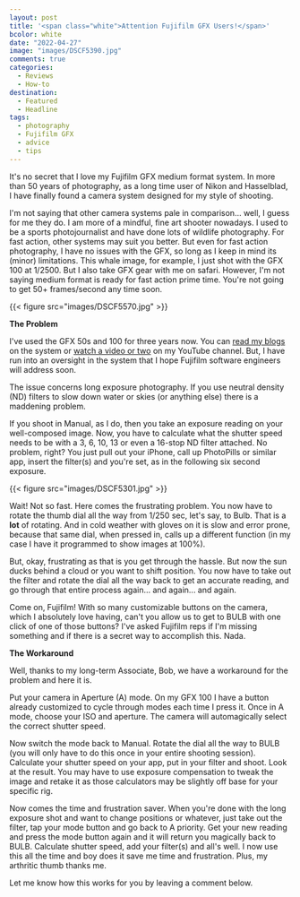 ```yaml
---
layout: post
title: '<span class="white">Attention Fujifilm GFX Users!</span>'
bcolor: white
date: "2022-04-27"
image: "images/DSCF5390.jpg"
comments: true
categories: 
  - Reviews
  - How-to
destination: 
  - Featured
  - Headline
tags:
  - photography
  - Fujifilm GFX
  - advice
  - tips
---
```

It's no secret that I love my Fujifilm GFX medium format system. In more than 50 years of photography, as a long time user of Nikon and Hasselblad, I have finally found a camera system designed for my style of shooting.

I'm not saying that other camera systems pale in comparison... well, I guess for me they do. I am more of a mindful, fine art shooter nowadays. I used to be a sports photojournalist and have done lots of wildlife photography. For fast action, other systems may suit you better. But even for fast action photography, I have no issues with the GFX, so long as I keep in mind its (minor) limitations. This whale image, for example, I just shot with the GFX 100 at 1/2500. But I also take GFX gear with me on safari. However, I'm not saying medium format is ready for fast action prime time. You're not going to get 50+ frames/second any time soon. 

{{< figure src="images/DSCF5570.jpg" >}}

**The Problem**

I've used the GFX 50s and 100 for three years now. You can [read my blogs](https://lesterpickerphoto.com/2021/02/02/fuji-100s/) on the system or [watch a video or two](https://youtu.be/8Q1D0B8bVRU) on my YouTube channel. But, I have run into an oversight in the system that I hope Fujifilm software engineers will address soon. 

The issue concerns long exposure photography. If you use neutral density (ND) filters to slow down water or skies (or anything else) there is a maddening problem. 

If you shoot in Manual, as I do, then you take an exposure reading on your well-composed image. Now, you have to calculate what the shutter speed needs to be with a 3, 6, 10, 13 or even a 16-stop ND filter attached. No problem, right? You just pull out your iPhone, call up PhotoPills or similar app, insert the filter(s) and you're set, as in the following six second exposure. 

{{< figure src="images/DSCF5301.jpg" >}}

Wait! Not so fast. Here comes the frustrating problem. You now have to rotate the thumb dial all the way from 1/250 sec, let's say, to Bulb. That is a **lot** of rotating. And in cold weather with gloves on it is slow and error prone, because that same dial, when pressed in, calls up a different function (in my case I have it programmed to show images at 100%). 

But, okay, frustrating as that is you get through the hassle. But now the sun ducks behind a cloud or you want to shift position. You now have to take out the filter and rotate the dial all the way back to get an accurate reading, and go through that entire process again... and again... and again. 

Come on, Fujifilm! With so many customizable buttons on the camera, which I absolutely love having, can't you allow us to get to BULB with one click of one of those buttons? I've asked Fujifilm reps if I'm missing something and if there is a secret way to accomplish this. Nada. 

**The Workaround**

Well, thanks to my long-term Associate, Bob, we have a workaround for the problem and here it is.

Put your camera in Aperture (A) mode. On my GFX 100 I have a button already customized to cycle through modes each time I press it. Once in A mode, choose your ISO and aperture. The camera will automagically select the correct shutter speed. 

Now switch the mode back to Manual. Rotate the dial all the way to BULB (you will only have to do this once in your entire shooting session). Calculate your shutter speed on your app, put in your filter and shoot. Look at the result. You may have to use exposure compensation to tweak the image and retake it as those calculators may be slightly off base for your specific rig. 

Now comes the time and frustration saver. When you're done with the long exposure shot and want to change positions or whatever, just take out the filter, tap your mode button and go back to A priority. Get your new reading and press the mode button again and it will return you magically back to BULB. Calculate shutter speed, add your filter(s) and all's well. I now use this all the time and boy does it save me time and frustration. Plus, my arthritic thumb thanks me. 

Let me know how this works for you by leaving a comment below. 